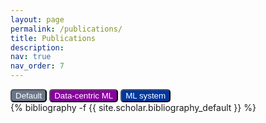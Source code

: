 ```yaml
---
layout: page
permalink: /publications/
title: Publications
description: 
nav: true
nav_order: 7
---
```

<!-- _pages/publications.md -->
<div class="publications">
    <!-- <div>machine learning</div> -->
    <button style="display: inline-block; background-color: #6A7689; color: #FFFFFF; border-radius: 5px; outline: none;" 
    onclick="changeBibliography('defaultBib')">
        Default
    </button>
    <button style="display: inline-block; background-color: #89009F; color: #FFFFFF; border-radius: 5px; outline: none;" 
    onclick="changeBibliography('dataCentricBib')">
        Data-centric ML
    </button>
    <button style="display: inline-block; background-color: #00369f; color: #FFFFFF; border-radius: 5px; outline: none;" 
    onclick="changeBibliography('physRevBib')">
        ML system
    </button>
    <div id="defaultBib" style="display:block;">
        {% bibliography -f {{ site.scholar.bibliography_default }} %}
    </div>
    <div id="dataCentricBib" style="display:none;">
        {% bibliography -f {{ site.scholar.bibliography_dataCentric }} %}
    </div>
    <div id="physRevBib" style="display:none;">
        {% bibliography -f {{ site.scholar.bibliography_physRev }} %}
    </div>
</div>

<script>
    var button_choice = 'defaultBib';
    function changeBibliography(choice) {
        // 根据需要修改 site.scholar.bibliography 的值
        if (choice === 'dataCentricBib') {
            document.getElementById("dataCentricBib").style.display = "block"; // 显示选中元素
            // 其余均隐藏
            document.getElementById("defaultBib").style.display = "none";
            document.getElementById("physRevBib").style.display = "none";
        } else if (choice === 'physRevBib') {
            document.getElementById("physRevBib").style.display = "block"; // 显示选中元素
            // 其余均隐藏
            document.getElementById("defaultBib").style.display = "none";
            document.getElementById("dataCentricBib").style.display = "none";
        } else { // defaultBib
            document.getElementById("defaultBib").style.display = "block"; // 显示选中元素
            // 其余均隐藏
            document.getElementById("physRevBib").style.display = "none";
            document.getElementById("dataCentricBib").style.display = "none";
        }
    }
</script>
